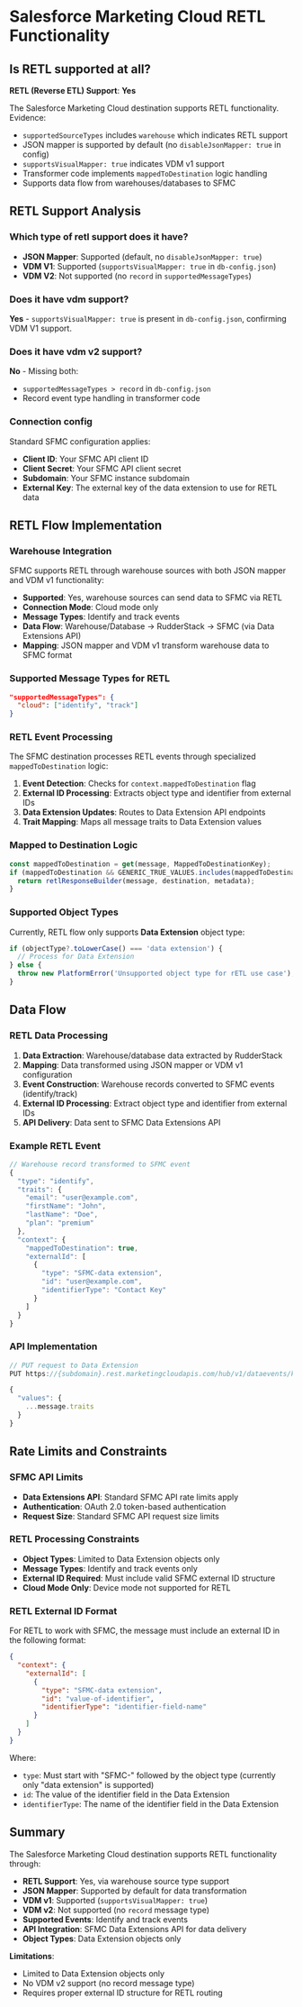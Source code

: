 # Salesforce Marketing Cloud RETL Functionality

## Is RETL supported at all?

**RETL (Reverse ETL) Support**: **Yes**

The Salesforce Marketing Cloud destination supports RETL functionality. Evidence:
- `supportedSourceTypes` includes `warehouse` which indicates RETL support
- JSON mapper is supported by default (no `disableJsonMapper: true` in config)
- `supportsVisualMapper: true` indicates VDM v1 support
- Transformer code implements `mappedToDestination` logic handling
- Supports data flow from warehouses/databases to SFMC

## RETL Support Analysis

### Which type of retl support does it have?
- **JSON Mapper**: Supported (default, no `disableJsonMapper: true`)
- **VDM V1**: Supported (`supportsVisualMapper: true` in `db-config.json`)
- **VDM V2**: Not supported (no `record` in `supportedMessageTypes`)

### Does it have vdm support?
**Yes** - `supportsVisualMapper: true` is present in `db-config.json`, confirming VDM V1 support.

### Does it have vdm v2 support?
**No** - Missing both:
- `supportedMessageTypes > record` in `db-config.json`
- Record event type handling in transformer code

### Connection config
Standard SFMC configuration applies:
- **Client ID**: Your SFMC API client ID
- **Client Secret**: Your SFMC API client secret
- **Subdomain**: Your SFMC instance subdomain
- **External Key**: The external key of the data extension to use for RETL data

## RETL Flow Implementation

### Warehouse Integration

SFMC supports RETL through warehouse sources with both JSON mapper and VDM v1 functionality:

- **Supported**: Yes, warehouse sources can send data to SFMC via RETL
- **Connection Mode**: Cloud mode only
- **Message Types**: Identify and track events
- **Data Flow**: Warehouse/Database → RudderStack → SFMC (via Data Extensions API)
- **Mapping**: JSON mapper and VDM v1 transform warehouse data to SFMC format

### Supported Message Types for RETL
```json
"supportedMessageTypes": {
  "cloud": ["identify", "track"]
}
```

### RETL Event Processing

The SFMC destination processes RETL events through specialized `mappedToDestination` logic:

1. **Event Detection**: Checks for `context.mappedToDestination` flag
2. **External ID Processing**: Extracts object type and identifier from external IDs
3. **Data Extension Updates**: Routes to Data Extension API endpoints
4. **Trait Mapping**: Maps all message traits to Data Extension values

### Mapped to Destination Logic

```javascript
const mappedToDestination = get(message, MappedToDestinationKey);
if (mappedToDestination && GENERIC_TRUE_VALUES.includes(mappedToDestination?.toString())) {
  return retlResponseBuilder(message, destination, metadata);
}
```

### Supported Object Types

Currently, RETL flow only supports **Data Extension** object type:

```javascript
if (objectType?.toLowerCase() === 'data extension') {
  // Process for Data Extension
} else {
  throw new PlatformError('Unsupported object type for rETL use case');
}
```

## Data Flow

### RETL Data Processing

1. **Data Extraction**: Warehouse/database data extracted by RudderStack
2. **Mapping**: Data transformed using JSON mapper or VDM v1 configuration
3. **Event Construction**: Warehouse records converted to SFMC events (identify/track)
4. **External ID Processing**: Extract object type and identifier from external IDs
5. **API Delivery**: Data sent to SFMC Data Extensions API

### Example RETL Event

```javascript
// Warehouse record transformed to SFMC event
{
  "type": "identify",
  "traits": {
    "email": "user@example.com",
    "firstName": "John",
    "lastName": "Doe",
    "plan": "premium"
  },
  "context": {
    "mappedToDestination": true,
    "externalId": [
      {
        "type": "SFMC-data extension",
        "id": "user@example.com",
        "identifierType": "Contact Key"
      }
    ]
  }
}
```

### API Implementation

```javascript
// PUT request to Data Extension
PUT https://{subdomain}.rest.marketingcloudapis.com/hub/v1/dataevents/key:{externalKey}/rows/{identifierType}:{destinationExternalId}

{
  "values": {
    ...message.traits
  }
}
```

## Rate Limits and Constraints

### SFMC API Limits
- **Data Extensions API**: Standard SFMC API rate limits apply
- **Authentication**: OAuth 2.0 token-based authentication
- **Request Size**: Standard SFMC API request size limits

### RETL Processing Constraints
- **Object Types**: Limited to Data Extension objects only
- **Message Types**: Identify and track events only
- **External ID Required**: Must include valid SFMC external ID structure
- **Cloud Mode Only**: Device mode not supported for RETL

### RETL External ID Format

For RETL to work with SFMC, the message must include an external ID in the following format:

```json
{
  "context": {
    "externalId": [
      {
        "type": "SFMC-data extension",
        "id": "value-of-identifier",
        "identifierType": "identifier-field-name"
      }
    ]
  }
}
```

Where:
- `type`: Must start with "SFMC-" followed by the object type (currently only "data extension" is supported)
- `id`: The value of the identifier field in the Data Extension
- `identifierType`: The name of the identifier field in the Data Extension

## Summary

The Salesforce Marketing Cloud destination supports RETL functionality through:

- **RETL Support**: Yes, via warehouse source type support
- **JSON Mapper**: Supported by default for data transformation
- **VDM v1**: Supported (`supportsVisualMapper: true`)
- **VDM v2**: Not supported (no `record` message type)
- **Supported Events**: Identify and track events
- **API Integration**: SFMC Data Extensions API for data delivery
- **Object Types**: Data Extension objects only

**Limitations**:
- Limited to Data Extension objects only
- No VDM v2 support (no record message type)
- Requires proper external ID structure for RETL routing